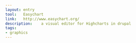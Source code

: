 ```yaml
---
layout: entry
tool:	Easychart
link:	http://www.easychart.org/
description:	a visual editor for Highcharts in drupal
tags:
- graphics	
---
```

